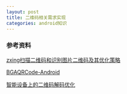 ```yaml
---
layout: post
title: 二维码相关需求实现
categories: android知识
---
```


### 参考资料 ###

[zxing扫描二维码和识别图片二维码及其优化策略](https://iluhcm.com/2016/01/08/scan-qr-code-and-recognize-it-from-picture-fastly-using-zxing/)   

[BGAQRCode-Android](https://github.com/bingoogolapple/BGAQRCode-Android)   

[智能设备上的二维码解码优化](https://cardinfolink.github.io/2017/06/28/%E6%99%BA%E8%83%BD%E8%AE%BE%E5%A4%87%E4%B8%8A%E7%9A%84%E4%BA%8C%E7%BB%B4%E7%A0%81%E8%A7%A3%E7%A0%81%E4%BC%98%E5%8C%96/)   